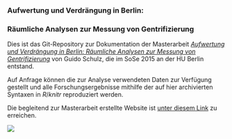 ### Aufwertung und Verdrängung in Berlin: 
### Räumliche Analysen zur Messung von Gentrifizierung
Dies ist das Git-Repository zur Dokumentation der Masterarbeit [*Aufwertung und Verdrängung in Berlin: Räumliche Analysen zur Messung von Gentrifizierung*](http://amor.cms.hu-berlin.de/~schulzgu/gentri/docs/MASTER_GuidoSchulz_2015.pdf) von Guido Schulz, die im SoSe 2015 an der HU Berlin entstand.

Auf Anfrage können die zur Analyse verwendeten Daten zur Verfügung gestellt und alle Forschungsergebnisse mithilfe der auf hier archivierten Syntaxen in *R*/*knitr* reproduziert werden.

Die begleitend zur Masterarbeit erstellte Website ist [unter diesem Link](http://amor.cms.hu-berlin.de/~schulzgu/gentri) zu erreichen.

[<img src="http://amor.cms.hu-berlin.de/~schulzgu/gentri/docs/Website_Screenshot.png">](http://amor.cms.hu-berlin.de/~schulzgu/gentri)


